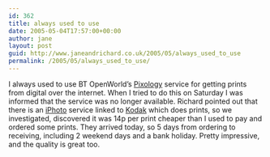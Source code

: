```yaml
---
id: 362
title: always used to use
date: 2005-05-04T17:57:00+00:00
author: jane
layout: post
guid: http://www.janeandrichard.co.uk/2005/05/always_used_to_use
permalink: /2005/05/always_used_to_use/
---
```

I always used to use BT OpenWorld&#8217;s [Pixology](http://www.pixology.com/home/home.asp) service for getting prints from digital over the internet. When I tried to do this on Saturday I was informed that the service was no longer available. Richard pointed out that there is an [iPhoto](http://www.apple.com/uk/ilife/iphoto/) service linked to [Kodak](http://www.kodak.com/eknec/PageQuerier.jhtml?pq-locale=en_GB&pq-path=2/3&_requestid=30862) which does prints, so we investigated, discovered it was 14p per print cheaper than I used to pay and ordered some prints. They arrived today, so 5 days from ordering to receiving, including 2 weekend days and a bank holiday. Pretty impressive, and the quality is great too.